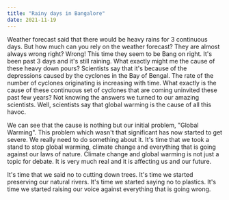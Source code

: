 ```yaml
---
title: "Rainy days in Bangalore"
date: 2021-11-19
---
```



  Weather forecast said that there would be heavy rains for 3 continuous days. But how much can you rely on the weather forecast? They are almost always wrong right? Wrong!
This time they seem to be Bang on right. It's been past 3 days and it's still raining. What exactly might me the cause of these heavy down pours? Scientists say that it's because of the depressions caused by the cyclones in the Bay of Bengal. The rate of the number of cyclones originating is increasing with time. What exactly is the cause of these continuous set of cyclones that are coming uninvited these past few years? Not knowing the answers we turned to our amazing scientists. Well, scientists say that global warming is the cause of all this havoc.

  We can see that the cause is nothing but our initial problem, "Global Warming". This problem which wasn't that significant has now started to get severe. We really need to do something about it. It's time that we took a stand to stop global warming, climate change and everything that is going against our laws of nature. Climate change and global warming is not just a topic for debate. It is very much real and it is affecting us and our future. 
  
  It's time that we said no to cutting down trees. It's time we started preserving our natural rivers. It's time we started saying no to plastics. It's time we started raising our voice against everything that is going wrong.
